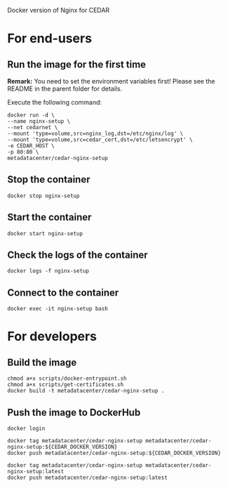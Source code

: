 Docker version of Nginx for CEDAR 

# For end-users

## Run the image for the first time

**Remark:** You need to set the environment variables first! Please see the README in the parent folder for details.

Execute the following command:

````
docker run -d \
--name nginx-setup \
--net cedarnet \
--mount 'type=volume,src=nginx_log,dst=/etc/nginx/log' \
--mount 'type=volume,src=cedar_cert,dst=/etc/letsencrypt' \
-e CEDAR_HOST \
-p 80:80 \
metadatacenter/cedar-nginx-setup
````

## Stop the container

    docker stop nginx-setup

## Start the container

    docker start nginx-setup

## Check the logs of the container

    docker logs -f nginx-setup

## Connect to the container

    docker exec -it nginx-setup bash

# For developers

## Build the image

````
chmod a+x scripts/docker-entrypoint.sh
chmod a+x scripts/get-certificates.sh
docker build -t metadatacenter/cedar-nginx-setup .
````

## Push the image to DockerHub

````
docker login

docker tag metadatacenter/cedar-nginx-setup metadatacenter/cedar-nginx-setup:${CEDAR_DOCKER_VERSION}
docker push metadatacenter/cedar-nginx-setup:${CEDAR_DOCKER_VERSION}

docker tag metadatacenter/cedar-nginx-setup metadatacenter/cedar-nginx-setup:latest
docker push metadatacenter/cedar-nginx-setup:latest
````